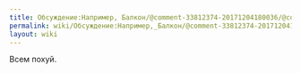 ```yaml
---
title: Обсуждение:Например, Балкон/@comment-33812374-20171204180036/@comment-93.84.15.160-20180701053820
permalink: wiki/Обсуждение:Например,_Балкон/@comment-33812374-20171204180036/@comment-93.84.15.160-20180701053820/
layout: wiki
---
```


Всем похуй.
